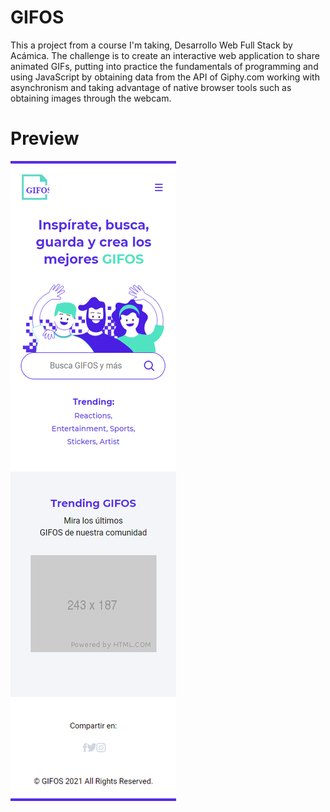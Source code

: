 # GIFOS
 This a project from a course I'm taking, Desarrollo Web Full Stack by Acámica.  The challenge is to create an interactive web application to share animated GIFs, putting into practice the fundamentals of programming and using JavaScript by obtaining data from the API of Giphy.com working with asynchronism and taking advantage of native browser tools such as obtaining images through the webcam.

# Preview
![preview desktop](https://github.com/LSegg/GIFOS/blob/main/previews/home.jpg?raw=true)
